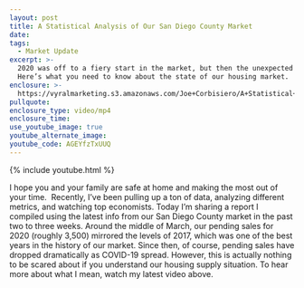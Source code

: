 ```yaml
---
layout: post
title: A Statistical Analysis of Our San Diego County Market
date:
tags:
  - Market Update
excerpt: >-
  2020 was off to a fiery start in the market, but then the unexpected happened.
  Here’s what you need to know about the state of our housing market.
enclosure: >-
  https://vyralmarketing.s3.amazonaws.com/Joe+Corbisiero/A+Statistical+Analysis+of+Our+San+Diego+County+Market.mp4
pullquote:
enclosure_type: video/mp4
enclosure_time:
use_youtube_image: true
youtube_alternate_image:
youtube_code: AGEYfzTxUUQ
---
```


{% include youtube.html %}

I hope you and your family are safe at home and making the most out of your time.&nbsp; Recently, I’ve been pulling up a ton of data, analyzing different metrics, and watching top economists. Today I’m sharing a report I compiled using the latest info from our San Diego County market in the past two to three weeks. Around the middle of March, our pending sales for 2020 (roughly 3,500) mirrored the levels of 2017, which was one of the best years in the history of our market. Since then, of course, pending sales have dropped dramatically as COVID-19 spread. However, this is actually nothing to be scared about if you understand our housing supply situation. To hear more about what I mean, watch my latest video above.&nbsp;